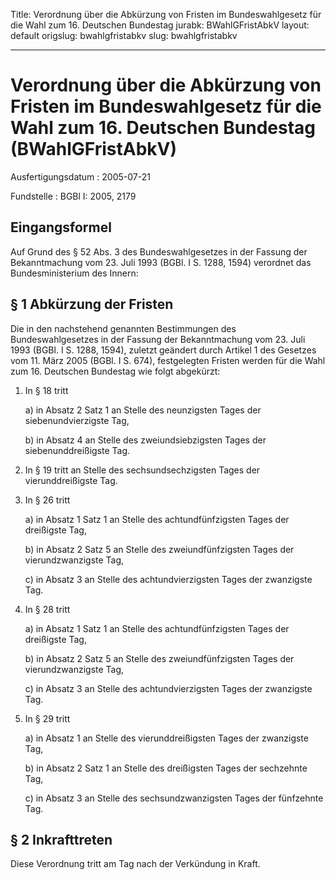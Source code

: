 Title: Verordnung über die Abkürzung von Fristen im Bundeswahlgesetz für die Wahl
  zum 16. Deutschen Bundestag
jurabk: BWahlGFristAbkV
layout: default
origslug: bwahlgfristabkv
slug: bwahlgfristabkv

---

# Verordnung über die Abkürzung von Fristen im Bundeswahlgesetz für die Wahl zum 16. Deutschen Bundestag (BWahlGFristAbkV)

Ausfertigungsdatum
:   2005-07-21

Fundstelle
:   BGBl I: 2005, 2179



## Eingangsformel

Auf Grund des § 52 Abs. 3 des Bundeswahlgesetzes in der Fassung der
Bekanntmachung vom 23. Juli 1993 (BGBl. I S. 1288, 1594) verordnet das
Bundesministerium des Innern:


## § 1 Abkürzung der Fristen

Die in den nachstehend genannten Bestimmungen des Bundeswahlgesetzes
in der Fassung der Bekanntmachung vom 23. Juli 1993 (BGBl. I S. 1288,
1594), zuletzt geändert durch Artikel 1 des Gesetzes vom 11. März 2005
(BGBl. I S. 674), festgelegten Fristen werden für die Wahl zum 16.
Deutschen Bundestag wie folgt abgekürzt:

1.  In § 18 tritt

    a)  in Absatz 2 Satz 1 an Stelle des neunzigsten Tages der
        siebenundvierzigste Tag,


    b)  in Absatz 4 an Stelle des zweiundsiebzigsten Tages der
        siebenunddreißigste Tag.





2.  In § 19 tritt an Stelle des sechsundsechzigsten Tages der
    vierunddreißigste Tag.


3.  In § 26 tritt

    a)  in Absatz 1 Satz 1 an Stelle des achtundfünfzigsten Tages der
        dreißigste Tag,


    b)  in Absatz 2 Satz 5 an Stelle des zweiundfünfzigsten Tages der
        vierundzwanzigste Tag,


    c)  in Absatz 3 an Stelle des achtundvierzigsten Tages der zwanzigste Tag.





4.  In § 28 tritt

    a)  in Absatz 1 Satz 1 an Stelle des achtundfünfzigsten Tages der
        dreißigste Tag,


    b)  in Absatz 2 Satz 5 an Stelle des zweiundfünfzigsten Tages der
        vierundzwanzigste Tag,


    c)  in Absatz 3 an Stelle des achtundvierzigsten Tages der zwanzigste Tag.





5.  In § 29 tritt

    a)  in Absatz 1 an Stelle des vierunddreißigsten Tages der zwanzigste Tag,


    b)  in Absatz 2 Satz 1 an Stelle des dreißigsten Tages der sechzehnte Tag,


    c)  in Absatz 3 an Stelle des sechsundzwanzigsten Tages der fünfzehnte
        Tag.








## § 2 Inkrafttreten

Diese Verordnung tritt am Tag nach der Verkündung in Kraft.

